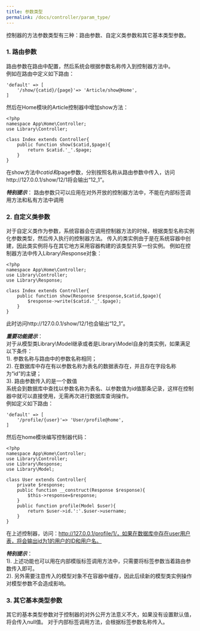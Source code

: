 ```yaml
---
title: 参数类型
permalink: /docs/controller/param_type/
---
```


控制器的方法参数类型有三种：路由参数、自定义类参数和其它基本类型参数。
### 1. 路由参数
路由参数在路由中配置，然后系统会根据参数名称传入到控制器方法中。  
例如在路由中定义如下路由：

```
'default' => [
	'/show/{catid}/{page}'=> 'Article/show@Home',
]
```
然后在Home模块的Article控制器中增加show方法：

```
<?php
namespace App\Home\Controller;
use Library\Controller;

class Index extends Controller{
	public function show($catid,$page){
		return $catid.'_'.$page;
	}
}

```
在show方法中$catid和$page参数，分别按照名称从路由参数中传入，访问http://127.0.0.1/show/12/1将会输出“12_1”。

***特别提示***：
路由参数只可以应用在对外开放的控制器方法中，不能在内部标签调用方法和私有方法中调用

### 2. 自定义类参数
对于自定义类作为参数，系统容器会在调用控制器方法的时候，根据类型名称实例化参数类型，然后传入执行的控制器方法。
传入的类实例由于是在系统容器中创建，因此类实例将与在其它地方采用容器构建的该类型共享一份实例。
例如在控制器方法中传入Library\Response对象：

```
<?php
namespace App\Home\Controller;
use Library\Controller;
use Library\Response;

class Index extends Controller{
	public function show(Response $response,$catid,$page){
		$response->write($catid.'_'.$page);
	}
}

```
此时访问http://127.0.0.1/show/12/1也会输出“12_1”。

***重要功能提示***：  
对于从模型类Library\Model继承或者是Library\Model自身的类实例，如果满足以下条件：  
1). 参数名称与路由中的参数名称相同；  
2). 在数据库中存在有以参数名称为表名的数据表存在，并且存在字段名称为“id”的主键；  
3). 路由参数传入的是一个数值  
系统会到数据库中查找以参数名称为表名、以参数值为id值那条记录，这样在控制器中就可以直接使用，无需再次进行数据库查询操作。  
例如定义如下路由：

```
'default' => [
	'/profile/{user}'=> 'User/profile@home',
]
```
然后在home模块编写控制器代码：

```
<?php
namespace App\Home\Controller;
use Library\Controller;
use Library\Response;
use Library\Model;

class User extends Controller{
	private $response;
	public function __construct(Response $response){
		$this->response=$response;
	}
	public function profile(Model $user){
		return $user->id.':'.$user->username;
	}
}
```
在上述控制器，访问：http://127.0.0.1/profile/1/，如果在数据库中存在user用户表，将会输出id为1的用户的ID和用户名。

***特别提示***：  
1). 上述功能也可以用在内部模版标签调用方法中，只需要将标签参数当着路由参数传入即可。  
2). 另外需要注意传入的模型对象不在容器中缓存，因此后续新的模型类实例操作对模型参数不会造成影响。


### 3. 其它基本类型参数
其它的基本类型参数对于控制器的对外公开方法意义不大，如果没有设置默认值，将会传入null值。
对于内部标签调用方法，会根据标签参数名称传入。




